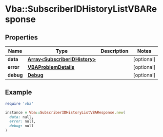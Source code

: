 # Vba::SubscriberIDHistoryListVBAResponse

## Properties

| Name | Type | Description | Notes |
| ---- | ---- | ----------- | ----- |
| **data** | [**Array&lt;SubscriberIDHistory&gt;**](SubscriberIDHistory.md) |  | [optional] |
| **error** | [**VBAProblemDetails**](VBAProblemDetails.md) |  | [optional] |
| **debug** | [**Debug**](Debug.md) |  | [optional] |

## Example

```ruby
require 'vba'

instance = Vba::SubscriberIDHistoryListVBAResponse.new(
  data: null,
  error: null,
  debug: null
)
```

